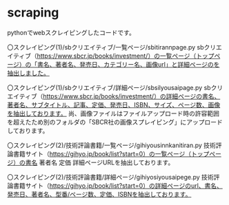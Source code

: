 # scraping
pythonでwebスクレイピングしたコードです。

〇スクレイピング(1)/sbクリエイティブ/一覧ページ/sbitirannpage.py
sbクリエイティブ（https://www.sbcr.jp/books/investment/）の一覧ページ（トップページ）の「書名、著者名、発売日、カテゴリー名、画像url」と詳細ページのを抽出しました。


〇スクレイピング(1)/sbクリエイティブ/詳細ページ/sbsilyousaipage.py
sbクリエイティブ（https://www.sbcr.jp/books/investment/）の詳細ページの書名、著者名、サブタイトル、記事、定価、発売日、ISBN、サイズ、ページ数、画像を抽出しております。
尚、画像ファイルはファイルアップロード時の許容範囲を超えたため別のフォルダの「SBCR社の画像スプレイピング」にアップロードしております。

〇スクレイピング(2)/技術評論書籍/一覧ページ/gihiyousinnkanitiran.py
技術評論書籍サイト（https://gihyo.jp/book/list?start=0）の一覧ページ（トップページ）の書名 著者名 定価 詳細ページURLを抽出しております。

〇スクレイピング(2)/技術評論書籍/詳細ページ/gihiyosiyousaipege.py
技術評論書籍サイト（https://gihyo.jp/book/list?start=0）の詳細ページのurl、書名、発売日、著者名、型番/ページ数、定価、ISBNを抽出しております。


